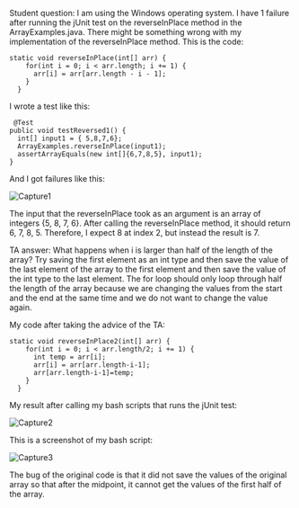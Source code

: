 Student question:
I am using the Windows operating system. I have 1 failure after running the jUnit test on the reverseInPlace method in the ArrayExamples.java. There might be something wrong with my implementation of the reverseInPlace method. 
This is the code:

```
static void reverseInPlace(int[] arr) {
    for(int i = 0; i < arr.length; i += 1) {
      arr[i] = arr[arr.length - i - 1];
    }
  }
  ```
  
  I wrote a test like this:
  
  ```
   @Test
  public void testReversed1() {
    int[] input1 = { 5,8,7,6};
    ArrayExamples.reverseInPlace(input1);
    assertArrayEquals(new int[]{6,7,8,5}, input1);
  }
  ```
  
  And I got failures like this:
  
  ![Capture1](https://github.com/LipengSheng33/cse15l-lab-reports/assets/130394449/b50827bc-5ac2-4320-b517-adb1d570e273)

The input that the reverseInPlace took as an argument is an array of integers {5, 8, 7, 6}. After calling the reverseInPlace method, it should return 6, 7, 8, 5.
Therefore, I expect 8 at index 2, but instead the result is 7.

TA answer:
What happens when i is larger than half of the length of the array?
Try saving the first element as an int type and then save the value of the last element of the array to the first element and then save the value of the int type to the last element. The for loop should only loop through half the length of the array because we are changing the values from the start and the end at the same time and we do not want to change the value again.

My code after taking the advice of the TA: 

```
static void reverseInPlace2(int[] arr) {
    for(int i = 0; i < arr.length/2; i += 1) {
      int temp = arr[i];
      arr[i] = arr[arr.length-i-1];
      arr[arr.length-i-1]=temp;
    }
  }
  ```

My result after calling my bash scripts that runs the jUnit test:

![Capture2](https://github.com/LipengSheng33/cse15l-lab-reports/assets/130394449/a0517f32-4709-4243-81ef-a935e249d8fa)

This is a screenshot of my bash script:

![Capture3](https://github.com/LipengSheng33/cse15l-lab-reports/assets/130394449/edbf1f9c-593a-427e-8f40-4b244e9030a7)

The bug of the original code is that it did not save the values of the original array so that after the midpoint, it cannot get the values of the first half of the array.
